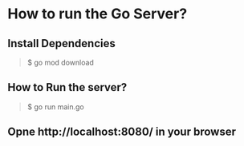 # How to run the Go Server?

## Install Dependencies
> $ go mod download

## How to Run the server?
> $ go run main.go

## Opne http://localhost:8080/ in your browser